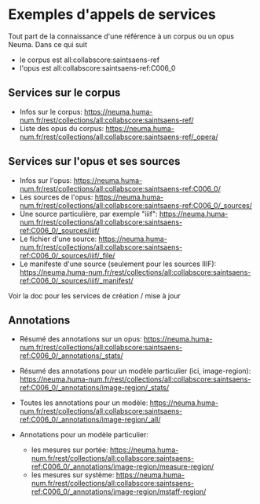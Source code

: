 # Exemples d'appels de services

Tout part de la connaissance d'une référence à un corpus ou un opus Neuma. Dans ce qui suit

  - le corpus est all:collabscore:saintsaens-ref 
  - l'opus est all:collabscore:saintsaens-ref:C006_0

## Services sur le corpus

  - Infos sur le corpus: https://neuma.huma-num.fr/rest/collections/all:collabscore:saintsaens-ref/
  - Liste des opus du corpus: https://neuma.huma-num.fr/rest/collections/all:collabscore:saintsaens-ref/_opera/

## Services sur l'opus et ses sources

  - Infos sur l'opus: https://neuma.huma-num.fr/rest/collections/all:collabscore:saintsaens-ref:C006_0/
  - Les sources de l'opus: https://neuma.huma-num.fr/rest/collections/all:collabscore:saintsaens-ref:C006_0/_sources/
  - Une source particulière, par exemple "iiif": https://neuma.huma-num.fr/rest/collections/all:collabscore:saintsaens-ref:C006_0/_sources/iiif/
  - Le fichier d'une source: https://neuma.huma-num.fr/rest/collections/all:collabscore:saintsaens-ref:C006_0/_sources/iiif/_file/
  - Le manifeste d'une source (seulement pour les sources IIIF): https://neuma.huma-num.fr/rest/collections/all:collabscore:saintsaens-ref:C006_0/_sources/iiif/_manifest/

Voir la doc pour les services de création / mise à jour

## Annotations

 - Résumé des annotations sur un opus: https://neuma.huma-num.fr/rest/collections/all:collabscore:saintsaens-ref:C006_0/_annotations/_stats/
 - Résumé des annotations pour un modèle particulier (ici, image-region): https://neuma.huma-num.fr/rest/collections/all:collabscore:saintsaens-ref:C006_0/_annotations/image-region/_stats/
 - Toutes les annotations pour un modèle: https://neuma.huma-num.fr/rest/collections/all:collabscore:saintsaens-ref:C006_0/_annotations/image-region/_all/
 - Annotations pour un modèle particulier:
 
    - les mesures sur portée: https://neuma.huma-num.fr/rest/collections/all:collabscore:saintsaens-ref:C006_0/_annotations/image-region/measure-region/
    - les mesures sur système: https://neuma.huma-num.fr/rest/collections/all:collabscore:saintsaens-ref:C006_0/_annotations/image-region/mstaff-region/
  
   
